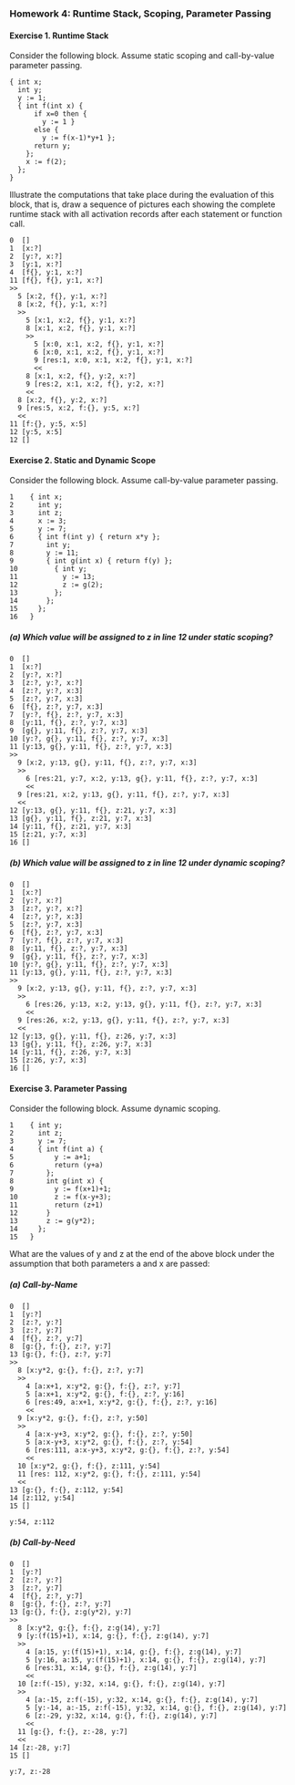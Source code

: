### Homework 4: Runtime Stack, Scoping, Parameter Passing

#### Exercise 1. Runtime Stack
Consider the following block. Assume static scoping and call-by-value parameter
passing.
```
{ int x;
  int y;
  y := 1;
  { int f(int x) {
      if x=0 then {
        y := 1 }
      else {
        y := f(x-1)*y+1 };
      return y;
    };
    x := f(2);
  };  
}
```
Illustrate the computations that take place during the evaluation of this block,
that is, draw a sequence of pictures each showing the complete runtime stack
with all activation records after each statement or function call.
```
0  []
1  [x:?]
2  [y:?, x:?]
3  [y:1, x:?]
4  [f{}, y:1, x:?]
11 [f{}, f{}, y:1, x:?]
>>
  5 [x:2, f{}, y:1, x:?]  
  8 [x:2, f{}, y:1, x:?]
  >>
    5 [x:1, x:2, f{}, y:1, x:?]
    8 [x:1, x:2, f{}, y:1, x:?]
    >>
      5 [x:0, x:1, x:2, f{}, y:1, x:?]
      6 [x:0, x:1, x:2, f{}, y:1, x:?]
      9 [res:1, x:0, x:1, x:2, f{}, y:1, x:?]
      <<
    8 [x:1, x:2, f{}, y:2, x:?]
    9 [res:2, x:1, x:2, f{}, y:2, x:?]
    <<
  8 [x:2, f{}, y:2, x:?]
  9 [res:5, x:2, f:{}, y:5, x:?]
  <<
11 [f:{}, y:5, x:5]
12 [y:5, x:5]
12 []  
```

#### Exercise 2. Static and Dynamic Scope
Consider the following block. Assume call-by-value parameter passing.
```
1    { int x;
2      int y;
3      int z;
4      x := 3;
5      y := 7;
6      { int f(int y) { return x*y };
7        int y;
8        y := 11;
9        { int g(int x) { return f(y) };
10         { int y;
11           y := 13;
12           z := g(2);
13         };
14       };
15     };
16   }
```
##### (a) Which value will be assigned to z in line 12 under static scoping?
```
0  []
1  [x:?]
2  [y:?, x:?]
3  [z:?, y:?, x:?]
4  [z:?, y:?, x:3]
5  [z:?, y:7, x:3]
6  [f{}, z:?, y:7, x:3]
7  [y:?, f{}, z:?, y:7, x:3]
8  [y:11, f{}, z:?, y:7, x:3]
9  [g{}, y:11, f{}, z:?, y:7, x:3]
10 [y:?, g{}, y:11, f{}, z:?, y:7, x:3]
11 [y:13, g{}, y:11, f{}, z:?, y:7, x:3]  
>>
  9 [x:2, y:13, g{}, y:11, f{}, z:?, y:7, x:3]
  >>
    6 [res:21, y:7, x:2, y:13, g{}, y:11, f{}, z:?, y:7, x:3]
    <<
  9 [res:21, x:2, y:13, g{}, y:11, f{}, z:?, y:7, x:3]
  <<
12 [y:13, g{}, y:11, f{}, z:21, y:7, x:3]
13 [g{}, y:11, f{}, z:21, y:7, x:3]
14 [y:11, f{}, z:21, y:7, x:3]
15 [z:21, y:7, x:3]
16 []
```
##### (b) Which value will be assigned to z in line 12 under dynamic scoping?
```
0  []
1  [x:?]
2  [y:?, x:?]
3  [z:?, y:?, x:?]
4  [z:?, y:?, x:3]
5  [z:?, y:7, x:3]
6  [f{}, z:?, y:7, x:3]
7  [y:?, f{}, z:?, y:7, x:3]
8  [y:11, f{}, z:?, y:7, x:3]
9  [g{}, y:11, f{}, z:?, y:7, x:3]
10 [y:?, g{}, y:11, f{}, z:?, y:7, x:3]
11 [y:13, g{}, y:11, f{}, z:?, y:7, x:3]  
>>
  9 [x:2, y:13, g{}, y:11, f{}, z:?, y:7, x:3]
  >>
    6 [res:26, y:13, x:2, y:13, g{}, y:11, f{}, z:?, y:7, x:3]
    <<
  9 [res:26, x:2, y:13, g{}, y:11, f{}, z:?, y:7, x:3]
  <<
12 [y:13, g{}, y:11, f{}, z:26, y:7, x:3]
13 [g{}, y:11, f{}, z:26, y:7, x:3]
14 [y:11, f{}, z:26, y:7, x:3]
15 [z:26, y:7, x:3]
16 []
```

#### Exercise 3. Parameter Passing
Consider the following block. Assume dynamic scoping.
```
1    { int y;
2      int z;
3      y := 7;
4      { int f(int a) {
5          y := a+1;
6          return (y+a)
7        };
8        int g(int x) {
9          y := f(x+1)+1;
10         z := f(x-y+3);
11         return (z+1)
12       }
13       z := g(y*2);
14     };
15   }
```
What are the values of y and z at the end of the above block under the
assumption that both parameters a and x are passed:
##### (a) Call-by-Name
```
0  []
1  [y:?]
2  [z:?, y:?]
3  [z:?, y:7]
4  [f{}, z:?, y:7]
8  [g:{}, f:{}, z:?, y:7]
13 [g:{}, f:{}, z:?, y:7]
>>
  8 [x:y*2, g:{}, f:{}, z:?, y:7]
  >>
    4 [a:x+1, x:y*2, g:{}, f:{}, z:?, y:7]
    5 [a:x+1, x:y*2, g:{}, f:{}, z:?, y:16]
    6 [res:49, a:x+1, x:y*2, g:{}, f:{}, z:?, y:16]
    <<
  9 [x:y*2, g:{}, f:{}, z:?, y:50]
  >>
    4 [a:x-y+3, x:y*2, g:{}, f:{}, z:?, y:50]
    5 [a:x-y+3, x:y*2, g:{}, f:{}, z:?, y:54]
    6 [res:111, a:x-y+3, x:y*2, g:{}, f:{}, z:?, y:54]
    <<
  10 [x:y*2, g:{}, f:{}, z:111, y:54]
  11 [res: 112, x:y*2, g:{}, f:{}, z:111, y:54]
  <<
13 [g:{}, f:{}, z:112, y:54]
14 [z:112, y:54]
15 []

y:54, z:112
```
##### (b) Call-by-Need
```
0  []
1  [y:?]
2  [z:?, y:?]
3  [z:?, y:7]
4  [f{}, z:?, y:7]
8  [g:{}, f:{}, z:?, y:7]
13 [g:{}, f:{}, z:g(y*2), y:7]
>>
  8 [x:y*2, g:{}, f:{}, z:g(14), y:7]
  9 [y:(f(15)+1), x:14, g:{}, f:{}, z:g(14), y:7]
  >>
    4 [a:15, y:(f(15)+1), x:14, g:{}, f:{}, z:g(14), y:7]
    5 [y:16, a:15, y:(f(15)+1), x:14, g:{}, f:{}, z:g(14), y:7]
    6 [res:31, x:14, g:{}, f:{}, z:g(14), y:7]
    <<
  10 [z:f(-15), y:32, x:14, g:{}, f:{}, z:g(14), y:7]
  >>
    4 [a:-15, z:f(-15), y:32, x:14, g:{}, f:{}, z:g(14), y:7]
    5 [y:-14, a:-15, z:f(-15), y:32, x:14, g:{}, f:{}, z:g(14), y:7]
    6 [z:-29, y:32, x:14, g:{}, f:{}, z:g(14), y:7]
    <<
  11 [g:{}, f:{}, z:-28, y:7]
  <<
14 [z:-28, y:7]
15 []

y:7, z:-28
```
